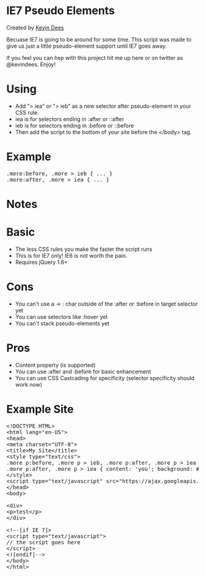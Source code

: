 # IE7 Pseudo Elements

Created by [Kevin Dees](http://kevindees.cc)

Becuase IE7 is going to be around for some time. This script was made to give us just a little pseudo-element support until IE7 goes away.

If you feel you can hep with this project hit me up here or on twitter as @kevindees. Enjoy!

Using
======
- Add "> iea" or "> ieb" as a new selector after pseudo-element in your CSS rule.
- iea is for selectors ending in :after or ::after
- ieb is for selectors ending in :before or ::before
- Then add the script to the bottom of your site before the &lt;/body&gt; tag.

Example
======

<pre>
.more:before, .more > ieb { ... }
.more:after, .more > iea { ... }
</pre>


Notes
======

Basic
===
- The less CSS rules you make the faster the script runs
- This is for IE7 only! IE6 is not worth the pain.
- Requires jQuery 1.6+

Cons
===
- You can't use a -> : char outside of the :after or :before in target selector yet
- You can use selectors like :hover yet
- You can't stack pseudo-elements yet

Pros
===
- Content property (is supported)
- You can use :after and :before for basic enhancement
- You can use CSS Castcading for specificity (selector specificity should work now)

Example Site
======

<pre>
&lt;!DOCTYPE HTML&gt;
&lt;html lang="en-US"&gt;
&lt;head&gt;
&lt;meta charset="UTF-8"&gt;
&lt;title&gt;My Site&lt;/title&gt;
&lt;style type="text/css"&gt;
.more p:before, .more p > ieb, .more p:after, .more p > iea { content: 'me'; background: #f00; width: 10px; height: 10px; display: block; }
.more p:after, .more p > iea { content: 'you'; background: #ccc; width: 15px; height: 15px; display: block;}
&lt;/style&gt;
&lt;script type="text/javascript" src="https://ajax.googleapis.com/ajax/libs/jquery/1.6.3/jquery.min.js"&gt;&lt;/script&gt;
&lt;/head&gt;
&lt;body&gt;
&nbsp;
&lt;div&gt;
&lt;p&gt;test&lt;/p&gt;
&lt;/div&gt;
&nbsp;
&lt;!--[if IE 7]&gt;
&lt;script type="text/javascript"&gt;
// the script goes here
&lt;/script&gt;
&lt;![endif]--&gt;
&lt;/body&gt;
&lt;/html&gt;
</pre>